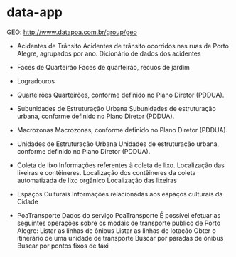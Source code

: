 # data-app

GEO: http://www.datapoa.com.br/group/geo

- Acidentes de Trânsito
Acidentes de trânsito ocorridos nas ruas de Porto Alegre, agrupados por ano.
Dicionário de dados dos acidentes

- Faces de Quarteirão
Faces de quarteirão, recuos de jardim

- Logradouros

- Quarteirões
Quarteirões, conforme definido no Plano Diretor (PDDUA).

- Subunidades de Estruturação Urbana
Subunidades de estruturação urbana, conforme definido no Plano Diretor (PDDUA).

- Macrozonas
Macrozonas, conforme definido no Plano Diretor (PDDUA).

- Unidades de Estruturação Urbana
Unidades de estruturação urbana, conforme definido no Plano Diretor (PDDUA).

- Coleta de lixo
Informações referentes à coleta de lixo. Localização das lixeiras e contêineres.
Localização dos contêineres da coleta automatizada de lixo orgânico
Localização das lixeiras

- Espaços Culturais
Informações relacionadas aos espaços culturais da Cidade

- PoaTransporte
Dados do serviço PoaTransporte
É possível efetuar as seguintes operações sobre os modais de transporte público de Porto Alegre:
Listar as linhas de ônibus
Listar as linhas de lotação
Obter o itinerário de uma unidade de transporte
Buscar por paradas de ônibus
Buscar por pontos fixos de táxi




